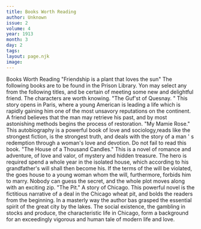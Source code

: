 ```yaml
---
title: Books Worth Reading
author: Unknown
issue: 2
volume: 4
year: 1913
month: 3
day: 2
tags:
layout: page.njk
image:
---
```

Books Worth Reading       "Friendship is a plant that loves the sun"      The following books are to be found in the Prison Library. Yon may select any from the following titles, and be certain of meeting some new and delightful friend. The characters are worth knowing.   "The Guf'st of Quesnay. " This story opens in Paris, where a young American is leading a life which is rapidly gaining him one of the most unsavory reputations on the continent. A friend believes that the man may retrieve his past, and by most astonishing methods begins the process of restoration.   "My Mamie Rose." This autobiography is a powerful book of love and sociology,reads like the strongest fiction, is the strongest truth, and deals with the story of a man ' s redemption through a woman's love and devotion. Do not fail to read this book.   "The House of a Thousand Candles." This is a novel of romance and adventure, of love and valor, of mystery and hidden treasure. The hero is required spend a whole year in the isolated house, which according to his grandfather's will shall then become his. If the terms of the will be violated, the goes house to a young woman whom the will, furthermore, forbids him to marry. Nobody can guess the secret, and the whole plot moves along with an exciting zip.   "The Pit." A story of Chicago. This powerful novel is the fictitious narrative of a deal in the Chicago wheat pit, and bolds the readers from the beginning. In a masterly way the author bas grasped the essential spirit of the great city by the lakes. The social existence, the gambling in stocks and produce, the characteristic life in Chicago, form a background for an exceedingly vigorous and human tale of modern life and love.   
